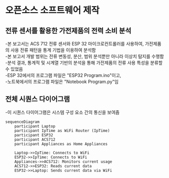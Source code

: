 # 오픈소스 소프트웨어 제작

## 전류 센서를 활용한 가전제품의 전력 소비 분석

-본 보고서는 ACS 712 전류 센서와 ESP 32 마이크로컨트롤러를 사용하여, 가전제품의 사용 전류 패턴을 통계 기법을 이용하여 분석함  
-본 보고서 개발 범위는 전류 변동성, 분산, 범위 분석뿐만 아니라 이상치 탐지를 수행함   
-분석 결과, 통계적 및 시계열 기반의 분석을 통해 가전제품의 전류 사용 특성을 분류할 수 있었음  
-ESP 32에서의 프로그램 파일은 "ESP32 Program.ino"이고,    
-노트북에서의 프로그램 파일은 "Notebook Program.py"임   


 
## 전체 시퀀스 다이어그램
-이 시퀀스 다이어그램은 시스템 구성 요소 간의 통신을 보여줌

```mermaid
sequenceDiagram
    participant Laptop
    participant IpTime as WiFi Router (IpTime)
    participant ESP32
    participant ACS712
    participant Appliances as Home Appliances
    
    Laptop->>IpTime: Connects to WiFi
    ESP32->>IpTime: Connects to WiFi
    Appliances->>ACS712: Monitors current usage
    ACS712->>ESP32: Reads current data
    ESP32->>Laptop: Sends current data via WiFi
